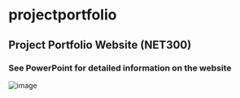 # projectportfolio
## Project Portfolio Website (NET300)
### See PowerPoint for detailed information on the website

![image](https://github.com/barr3tttt/projectportfolio/assets/68556233/c300c92c-f7f3-42bb-ad4e-fbfe04ee87be)

